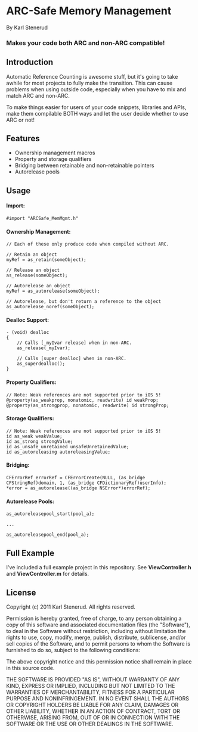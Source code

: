 ARC-Safe Memory Management
==========================

By Karl Stenerud

### Makes your code both ARC and non-ARC compatible!


Introduction
------------

Automatic Reference Counting is awesome stuff, but it's going to take awhile for most
projects to fully make the transition. This can cause problems when using outside code,
especially when you have to mix and match ARC and non-ARC.

To make things easier for users of your code snippets, libraries and APIs, make them
compilable BOTH ways and let the user decide whether to use ARC or not!


Features
--------

- Ownership management macros
- Property and storage qualifiers
- Bridging between retainable and non-retainable pointers
- Autorelease pools


Usage
-----

#### Import:
    #import "ARCSafe_MemMgmt.h"

#### Ownership Management:
    // Each of these only produce code when compiled without ARC.
    
    // Retain an object
    myRef = as_retain(someObject);
    
    // Release an object
    as_release(someObject);
    
    // Autorelease an object
    myRef = as_autorelease(someObject);
    
    // Autorelease, but don't return a reference to the object
    as_autorelease_noref(someObject);

#### Dealloc Support:
    - (void) dealloc
    {
        // Calls [_myIvar release] when in non-ARC.
        as_release(_myIvar);
        
        // Calls [super dealloc] when in non-ARC.
        as_superdealloc();
    }

#### Property Qualifiers:
    // Note: Weak references are not supported prior to iOS 5!
    @property(as_weakprop, nonatomic, readwrite) id weakProp;
    @property(as_strongprop, nonatomic, readwrite) id strongProp;

#### Storage Qualifiers:
    // Note: Weak references are not supported prior to iOS 5!
    id as_weak weakValue;
    id as_strong strongValue;
    id as_unsafe_unretained unsafeUnretainedValue;
    id as_autoreleasing autoreleasingValue;

#### Bridging:
    CFErrorRef errorRef = CFErrorCreate(NULL, (as_bridge CFStringRef)domain, 1, (as_bridge CFDictionaryRef)userInfo);
    *error = as_autorelease((as_bridge NSError*)errorRef);

#### Autorelease Pools:
    as_autoreleasepool_start(pool_a);
    
    ...
    
    as_autoreleasepool_end(pool_a);


Full Example
------------

I've included a full example project in this repository.
See **ViewController.h** and **ViewController.m** for details.


License
-------

Copyright (c) 2011 Karl Stenerud. All rights reserved.

Permission is hereby granted, free of charge, to any person obtaining a copy
of this software and associated documentation files (the "Software"), to deal
in the Software without restriction, including without limitation the rights
to use, copy, modify, merge, publish, distribute, sublicense, and/or sell
copies of the Software, and to permit persons to whom the Software is
furnished to do so, subject to the following conditions:

The above copyright notice and this permission notice shall remain in place
in this source code.

THE SOFTWARE IS PROVIDED "AS IS", WITHOUT WARRANTY OF ANY KIND, EXPRESS OR
IMPLIED, INCLUDING BUT NOT LIMITED TO THE WARRANTIES OF MERCHANTABILITY,
FITNESS FOR A PARTICULAR PURPOSE AND NONINFRINGEMENT. IN NO EVENT SHALL THE
AUTHORS OR COPYRIGHT HOLDERS BE LIABLE FOR ANY CLAIM, DAMAGES OR OTHER
LIABILITY, WHETHER IN AN ACTION OF CONTRACT, TORT OR OTHERWISE, ARISING FROM,
OUT OF OR IN CONNECTION WITH THE SOFTWARE OR THE USE OR OTHER DEALINGS IN
THE SOFTWARE.
